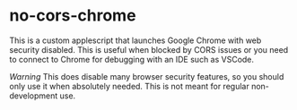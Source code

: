 # no-cors-chrome

This is a custom applescript that launches Google Chrome with web security disabled.  This is useful when blocked by CORS issues
or you need to connect to Chrome for debugging with an IDE such as VSCode.

*Warning* This does disable many browser security features, so you should only use it when absolutely needed.  This is not meant for regular non-development use.
